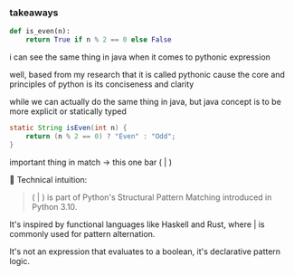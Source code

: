 ### takeaways

```python
def is_even(n):
    return True if n % 2 == 0 else False
```

i can see the same thing in java when it comes to pythonic expression

well, based from my research that it is called pythonic cause the core and principles of python is its conciseness and clarity

while we can actually do the same thing in java, but java concept is to be more explicit or statically typed

```java
static String isEven(int n) {
    return (n % 2 == 0) ? "Even" : "Odd";
}
```

important thing in match
-> this one bar ( | )

🧬 Technical intuition:

> ( | ) is part of Python's Structural Pattern Matching introduced in Python 3.10.

It's inspired by functional languages like Haskell and Rust, where | is commonly used for pattern alternation.

It's not an expression that evaluates to a boolean, it's declarative pattern logic.
